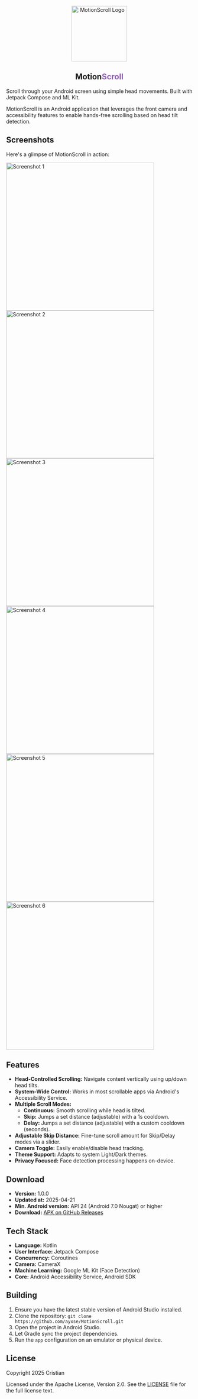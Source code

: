 <p align="center">
  <a href="https://ayxse.github.io/Motionscroll-website/" target="_blank">
    <img src="docs/images/motionscroll.png" alt="MotionScroll Logo" width="150">
  </a>
  <br> 
  <h2 align="center">Motion<span style="color:#905cb4;">Scroll</span></h2>
</p>

Scroll through your Android screen using simple head movements. Built with Jetpack Compose and ML Kit.

MotionScroll is an Android application that leverages the front camera and accessibility features to enable hands-free scrolling based on head tilt detection.

## Screenshots

Here's a glimpse of MotionScroll in action:

<img src="docs/images/1.png" alt="Screenshot 1" width="400"> <img src="docs/images/2.png" alt="Screenshot 2" width="400">
<br>
<img src="docs/images/3.png" alt="Screenshot 3" width="400"> <img src="docs/images/4.png" alt="Screenshot 4" width="400">
<br>
<img src="docs/images/5.png" alt="Screenshot 5" width="400"> <img src="docs/images/6.png" alt="Screenshot 6" width="400">


## Features

*   **Head-Controlled Scrolling:** Navigate content vertically using up/down head tilts.
*   **System-Wide Control:** Works in most scrollable apps via Android's Accessibility Service.
*   **Multiple Scroll Modes:**
    *   **Continuous:** Smooth scrolling while head is tilted.
    *   **Skip:** Jumps a set distance (adjustable) with a 1s cooldown.
    *   **Delay:** Jumps a set distance (adjustable) with a custom cooldown (seconds).
*   **Adjustable Skip Distance:** Fine-tune scroll amount for Skip/Delay modes via a slider.
*   **Camera Toggle:** Easily enable/disable head tracking.
*   **Theme Support:** Adapts to system Light/Dark themes.
*   **Privacy Focused:** Face detection processing happens on-device.

## Download

*   **Version:** 1.0.0
*   **Updated at:** 2025-04-21 
*   **Min. Android version:** API 24 (Android 7.0 Nougat) or higher 
*   **Download:** [APK on GitHub Releases](https://github.com/ayxse/MotionScroll/releases/tag/v1.0.0) 


## Tech Stack

*   **Language:** Kotlin
*   **User Interface:** Jetpack Compose
*   **Concurrency:** Coroutines
*   **Camera:** CameraX
*   **Machine Learning:** Google ML Kit (Face Detection)
*   **Core:** Android Accessibility Service, Android SDK

## Building

1.  Ensure you have the latest stable version of Android Studio installed.
2.  Clone the repository: `git clone https://github.com/ayxse/MotionScroll.git` 
3.  Open the project in Android Studio.
4.  Let Gradle sync the project dependencies.
5.  Run the `app` configuration on an emulator or physical device.

## License

Copyright 2025 Cristian <!-- Or your name/entity -->

Licensed under the Apache License, Version 2.0. See the [LICENSE](LICENSE) file for the full license text.

